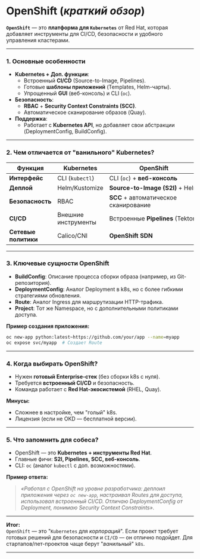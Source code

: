 # **OpenShift** (*краткий обзор*)

**`OpenShift`** — это **платформа для `Kubernetes`** от Red Hat, которая добавляет инструменты для CI/CD, безопасности и удобного управления кластерами.

---
### **1. Основные особенности**
- **Kubernetes + Доп. функции**:    
    - Встроенный **CI/CD** (Source-to-Image, Pipelines).        
    - Готовые **шаблоны приложений** (Templates, Helm-чарты).        
    - Упрощенный **GUI** (веб-консоль) и CLI (`oc`).        
- **Безопасность**:    
    - **RBAC** + **Security Context Constraints (SCC)**.        
    - Автоматическое сканирование образов (Quay).        
- **Поддержка**:    
    - Работает с **Kubernetes API**, но добавляет свои абстракции (DeploymentConfig, BuildConfig).        

---
### **2. Чем отличается от "ванильного" Kubernetes?**

|**Функция**|**Kubernetes**|**OpenShift**|
|---|---|---|
|**Интерфейс**|CLI (`kubectl`)|CLI (`oc`) + **веб-консоль**|
|**Деплой**|Helm/Kustomize|**Source-to-Image (S2I)** + Helm|
|**Безопасность**|RBAC|**SCC** + автоматическое сканирование|
|**CI/CD**|Внешние инструменты|Встроенные **Pipelines** (Tekton)|
|**Сетевые политики**|Calico/CNI|**OpenShift SDN**|

---
### **3. Ключевые сущности OpenShift**
- **BuildConfig**: Описание процесса сборки образа (например, из Git-репозитория).    
- **DeploymentConfig**: Аналог Deployment в k8s, но с более гибкими стратегиями обновления.    
- **Route**: Аналог Ingress для маршрутизации HTTP-трафика.    
- **Project**: Тот же Namespace, но с дополнительными политиками доступа.    

**Пример создания приложения:**
```bash
oc new-app python:latest~https://github.com/your/app --name=myapp
oc expose svc/myapp  # Создает Route
```

---
### **4. Когда выбирать OpenShift?**
- Нужен **готовый Enterprise-стек** (без сборки k8s с нуля).    
- Требуется **встроенный CI/CD** и безопасность.    
- Команда работает с **Red Hat-экосистемой** (RHEL, Quay).    

**Минусы:**
- Сложнее в настройке, чем "голый" k8s.    
- Лицензия (если не OKD — бесплатной версии).    

---
### **5. Что запомнить для собеса?**
- OpenShift — это **Kubernetes + инструменты Red Hat**.    
- Главные фичи: **S2I, Pipelines, SCC, веб-консоль**.    
- CLI: `oc` (аналог `kubectl` с доп. возможностями).    

**Пример ответа:**

> _«Работал с OpenShift на уровне разработчика: деплоил приложения через `oc new-app`, настраивал Routes для доступа, использовал встроенный CI/CD. Отличаю DeploymentConfig от Deployment, понимаю Security Context Constraints»._

---
**Итог:**  
`OpenShift` — это "`Kubernetes` для *корпораций*". Если проект требует готовых решений для безопасности и `CI/CD` — он отлично подойдет. Для стартапов/пет-проектов чаще берут "*ванильный*" `k8s`.

---
